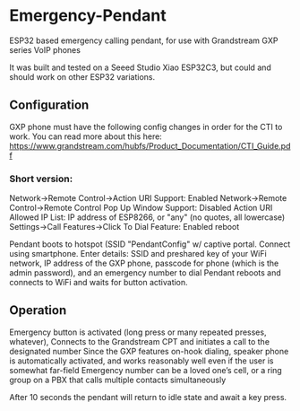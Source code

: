 # Emergency-Pendant
ESP32 based emergency calling pendant, for use with Grandstream GXP series VoIP phones

It was built and tested on a Seeed Studio Xiao ESP32C3, but could and should work on other ESP32 variations.

## Configuration

GXP phone must have the following config changes in order for the CTI to work. You can read more about this here:
https://www.grandstream.com/hubfs/Product_Documentation/CTI_Guide.pdf

### Short version: 
Network->Remote Control->Action URI Support: Enabled
Network->Remote Control->Remote Control Pop Up Window Support: Disabled
Action URI Allowed IP List: IP address of ESP8266, or "any" (no quotes, all lowercase)
Settings->Call Features->Click To Dial Feature: Enabled
reboot



Pendant boots to hotspot (SSID "PendantConfig" w/ captive portal. Connect using smartphone. 
Enter details: SSID and preshared key of your WiFi network, IP address of the GXP phone, passcode for phone (which is the admin password), and an emergency number to dial
Pendant reboots and connects to WiFi and waits for button activation.


## Operation

Emergency button is activated (long press or many repeated presses, whatever),
Connects to the Grandstream CPT and initiates a call to the designated number
Since the GXP features on-hook dialing, speaker phone is automatically activated, and works reasonably well even if the user is somewhat far-field 
Emergency number can be a loved one’s cell, or a ring group on a PBX that calls multiple contacts simultaneously

After 10 seconds the pendant will return to idle state and await a key press.

